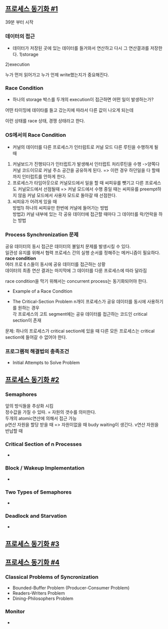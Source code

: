 ## [프로세스 동기화 #1](https://core.ewha.ac.kr/publicview/C0101020140401134252676046?vmode=f)
39분 부터 시작

### 데이터의 접근

- 데이터가 저장된 곳에 있는 데이터를 들거와서 연산하고 다시 그 연산결과를 저장한다.
1)storage
  
2)execution

누가 먼저 읽어가고 누가 언제 write했는지가 중요해진다.

### Race Condition

- 하나의 storage 박스를 두개의 execution이 접근하면 어떤 일이 발생하는가?  


어떤 타이밍에 데이타를 들고 갔는지에 따라서 다른 값이 나오게 되는데  
  
이런 상태를 race 상태, 경쟁 상태라고 한다. 
  


### OS에서의 Race Condition

- 커널의 데이터를 다른 프로세스가 인터럼트로 커널 모드 다른 루틴을 수행하게 될 때

1. 커널보드가 진행되다가 인터럽트가 발생해서 인터럽트 처리루틴을 수행  ->양쪽다 커널 코드이므로 커널 주소 공간을 공유하게 된다. => 이런 경우 하던일을 다 할때까지 인터럽트를 안하게 한다.
2. 프로세스가 타임아웃으로 커널모드에서 일을 할 때 씨피유를 뺏기고 다른 프로세스도 커널모드에서 선점될때 => 커널 모드에서 수행 중일 때는 씨피유를 preempt하지 않음 커널 모드에서 사용자 모드로 돌아갈 때 선점한다.
3. 씨피유가 어려게 있을 때  
  방법1) 하나의 씨피유만 한번에 커널에 들어가는 방법  
  방법2) 커널 내부에 있는 각 공유 데이터에 접근할 때마다 그 데이터를 락/언락을 하는 방법
   

### Process Synchronization 문제
공유 데이터의 동시 접근은 데이터의 불일치 문제를 발생시킬 수 있다.  
일관성 유지를 위해서 협력 프로세스 간의 실행 순서를 정해주는 메커니즘이 필요하다.  
**race condition**  
여러 프로ㅔ스들이 동시에 공유 데이터를 접근하는 상황  
데이터의 최종 연산 결과는 마지막에 그 데이터를 다룬 프로세스에 따라 달라짐  

race condition을 막기 위해서는 concurrent process는 동기화되어야 한다.

- Example of a Race Condition
  

- The Critical-Section Problem
n개이 프로세스가 공유 데이터를 동시에 사용하기를 원하는 경우  
  각 프로세스의 고트 segment에는 공유 데이터를 접근하는 코드인 critical section이 존재  
  
문제: 하나의 프로세스가 critical section에 있을 때 다른 모든 프로세스는 critical section에 들어갈 수 없어야 한다.  

### 프로그램적 해결법의 충족조건

- Initial Attempts to Solve Problem

## [프로세스 동기화 #2](https://core.ewha.ac.kr/publicview/C0101020140404151340260748?vmode=f)

### Semaphores
앞의 방식들을 추상화 시킴  
정수값을 가질 수 있따. = 자원의 갯수를 의미한다.  
 두개의 atomic연산에 의해서 접근 가능  
p연산 자원을 할당 받을 때  => 자원이없을 때 budy waiting이 생긴다. 
v연산 자원을 반납할 때   


### Critical Section of n Processes


- 

### Block / Wakeup Implementation

- 

### Two Types of Semaphores

- 

### Deadlock and Starvation

- 

## [프로세스 동기화 #3](https://core.ewha.ac.kr/publicview/C0101020140408134626290222?vmode=f)

## [프로세스 동기화 #4](https://core.ewha.ac.kr/publicview/C0101020140411143154161543?vmode=f)

### Classical Problems of Syncronization

- Bounded-Buffer Problem (Producer-Consumer Problem)
- Readers-Writers Problem
- Dining-Philosophers Problem

### Monitor

-